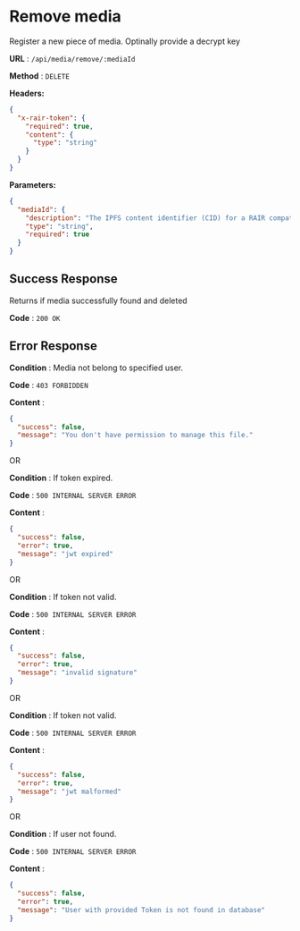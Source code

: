 # Remove media

Register a new piece of media. Optinally provide a decrypt key

**URL** : `/api/media/remove/:mediaId`

**Method** : `DELETE`

**Headers:**

```json
{
  "x-rair-token": {
    "required": true,
    "content": {
      "type": "string"
    }
  }
}
```

**Parameters:**

```json
{
  "mediaId": {
    "description": "The IPFS content identifier (CID) for a RAIR compatible media folder. Must contain a rair.json manifest.",
    "type": "string",
    "required": true
  }
}
```

## Success Response

Returns if media successfully found and deleted

**Code** : `200 OK`

## Error Response

**Condition** : Media not belong to specified user.

**Code** : `403 FORBIDDEN`

**Content** :

```json
{
  "success": false,
  "message": "You don't have permission to manage this file."
}
```

OR

**Condition** : If token expired.

**Code** : `500 INTERNAL SERVER ERROR`

**Content** :

```json
{
  "success": false,
  "error": true,
  "message": "jwt expired"
}
```

OR

**Condition** : If token not valid.

**Code** : `500 INTERNAL SERVER ERROR`

**Content** :

```json
{
  "success": false,
  "error": true,
  "message": "invalid signature"
}
```

OR

**Condition** : If token not valid.

**Code** : `500 INTERNAL SERVER ERROR`

**Content** :

```json
{
  "success": false,
  "error": true,
  "message": "jwt malformed"
}
```

OR

**Condition** : If user not found.

**Code** : `500 INTERNAL SERVER ERROR`

**Content** :

```json
{
  "success": false,
  "error": true,
  "message": "User with provided Token is not found in database"
}
```
